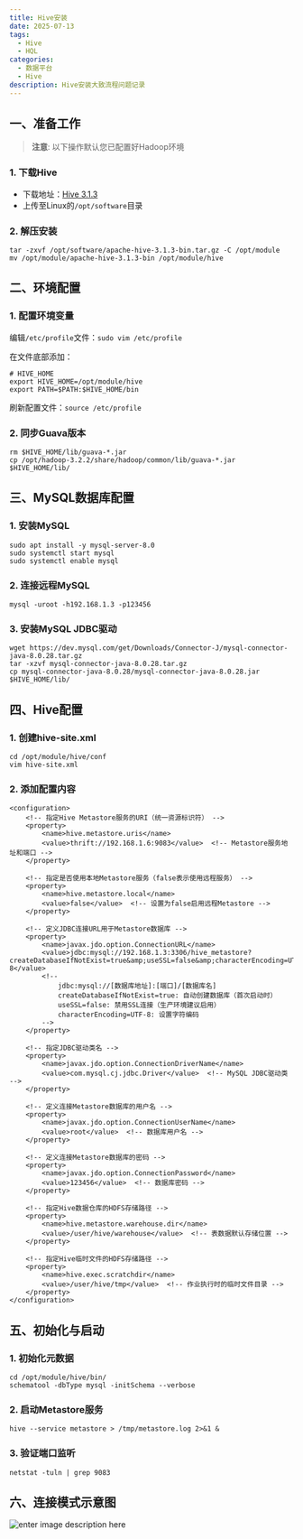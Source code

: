 ```yaml
---
title: Hive安装
date: 2025-07-13
tags:
  - Hive
  - HQL
categories:
  - 数据平台
  - Hive
description: Hive安装大致流程问题记录
---
```

## 一、准备工作


> ​**​注意**:​​ 以下操作默认您已配置好Hadoop环境

### 1\. 下载Hive

*   下载地址：[Hive 3.1.3](https://archive.apache.org/dist/hive/hive-3.1.3/apache-hive-3.1.3-bin.tar.gz)
*   上传至Linux的`/opt/software`目录

### 2\. 解压安装

```
tar -zxvf /opt/software/apache-hive-3.1.3-bin.tar.gz -C /opt/module
mv /opt/module/apache-hive-3.1.3-bin /opt/module/hive
```

## 二、环境配置

### 1\. 配置环境变量

编辑`/etc/profile`文件：`sudo vim /etc/profile`

在文件底部添加：

```
# HIVE_HOME
export HIVE_HOME=/opt/module/hive
export PATH=$PATH:$HIVE_HOME/bin
```

刷新配置文件：`source /etc/profile`

### 2\. 同步Guava版本

```
rm $HIVE_HOME/lib/guava-*.jar
cp /opt/hadoop-3.2.2/share/hadoop/common/lib/guava-*.jar $HIVE_HOME/lib/
```

## 三、MySQL数据库配置

### 1\. 安装MySQL

```
sudo apt install -y mysql-server-8.0
sudo systemctl start mysql
sudo systemctl enable mysql
```

### 2\. 连接远程MySQL

`mysql -uroot -h192.168.1.3 -p123456`

### 3\. 安装MySQL JDBC驱动

```
wget https://dev.mysql.com/get/Downloads/Connector-J/mysql-connector-java-8.0.28.tar.gz
tar -xzvf mysql-connector-java-8.0.28.tar.gz
cp mysql-connector-java-8.0.28/mysql-connector-java-8.0.28.jar $HIVE_HOME/lib/
```

## 四、Hive配置

### 1\. 创建hive-site.xml

```
cd /opt/module/hive/conf
vim hive-site.xml
```

### 2\. 添加配置内容

```
<configuration>
    <!-- 指定Hive Metastore服务的URI（统一资源标识符） -->
    <property>
        <name>hive.metastore.uris</name>
        <value>thrift://192.168.1.6:9083</value>  <!-- Metastore服务地址和端口 -->
    </property>
    
    <!-- 指定是否使用本地Metastore服务（false表示使用远程服务） -->
    <property>
        <name>hive.metastore.local</name>
        <value>false</value>  <!-- 设置为false启用远程Metastore -->
    </property>
    
    <!-- 定义JDBC连接URL用于Metastore数据库 -->
    <property>
        <name>javax.jdo.option.ConnectionURL</name>
        <value>jdbc:mysql://192.168.1.3:3306/hive_metastore?createDatabaseIfNotExist=true&amp;useSSL=false&amp;characterEncoding=UTF-8</value>
        <!-- 
            jdbc:mysql://[数据库地址]:[端口]/[数据库名]
            createDatabaseIfNotExist=true: 自动创建数据库（首次启动时）
            useSSL=false: 禁用SSL连接（生产环境建议启用）
            characterEncoding=UTF-8: 设置字符编码
        -->
    </property>
    
    <!-- 指定JDBC驱动类名 -->
    <property>
        <name>javax.jdo.option.ConnectionDriverName</name>
        <value>com.mysql.cj.jdbc.Driver</value>  <!-- MySQL JDBC驱动类 -->
    </property>
    
    <!-- 定义连接Metastore数据库的用户名 -->
    <property>
        <name>javax.jdo.option.ConnectionUserName</name>
        <value>root</value>  <!-- 数据库用户名 -->
    </property>
    
    <!-- 定义连接Metastore数据库的密码 -->
    <property>
        <name>javax.jdo.option.ConnectionPassword</name>
        <value>123456</value>  <!-- 数据库密码 -->
    </property>
    
    <!-- 指定Hive数据仓库的HDFS存储路径 -->
    <property>
        <name>hive.metastore.warehouse.dir</name>
        <value>/user/hive/warehouse</value>  <!-- 表数据默认存储位置 -->
    </property>
    
    <!-- 指定Hive临时文件的HDFS存储路径 -->
    <property>
        <name>hive.exec.scratchdir</name>
        <value>/user/hive/tmp</value>  <!-- 作业执行时的临时文件目录 -->
    </property>
</configuration>
```

## 五、初始化与启动

### 1\. 初始化元数据

```
cd /opt/module/hive/bin/
schematool -dbType mysql -initSchema --verbose
```

### 2\. 启动Metastore服务

`hive --service metastore > /tmp/metastore.log 2>&1 &`

### 3\. 验证端口监听

`netstat -tuln | grep 9083`

## 六、连接模式示意图  
![enter image description here](https://i.postimg.cc/pL7H7mC6/Pix-Pin-2025-07-13-21-51-39.png)